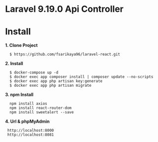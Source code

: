 # Laravel 9.19.0 Api Controller

# Install

**1. Clone Project**

```
  $ https://github.com/fsarikaya96/laravel-react.git
```

**2. Install**

```
  $ docker-compose up -d
  $ docker exec app composer install | composer update --no-scripts
  $ docker exec app php artisan key:generate
  $ docker exec app php artisan migrate

```
**3. npm Install**

```
  npm install axios
  npm install react-router-dom
  npm install sweetalert --save
```
**4. Url & phpMyAdmin**

```
 http://localhost:8000
 http://localhost:8081
```



